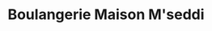 ---
title: "Boulangerie Maison M'seddi"
url: /paris/boulangerie-maison-mseddi/
shop: boulangerie
---